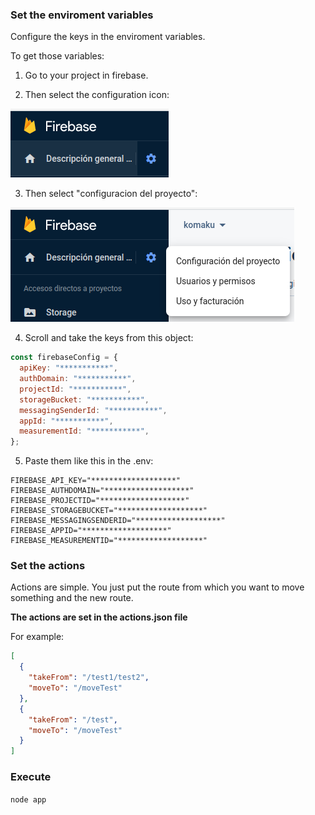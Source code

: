 ### Set the enviroment variables

Configure the keys in the enviroment variables.

To get those variables:

1. Go to your project in firebase.

2. Then select the configuration icon:

![configuration](img/conf.png)

3. Then select "configuracion del proyecto":

![configuration](img/conf-proy.png)

4. Scroll and take the keys from this object:

```js
const firebaseConfig = {
  apiKey: "***********",
  authDomain: "***********",
  projectId: "***********",
  storageBucket: "***********",
  messagingSenderId: "***********",
  appId: "***********",
  measurementId: "***********",
};
```

5. Paste them like this in the .env:

```env
FIREBASE_API_KEY="*******************"
FIREBASE_AUTHDOMAIN="*******************"
FIREBASE_PROJECTID="*******************"
FIREBASE_STORAGEBUCKET="*******************"
FIREBASE_MESSAGINGSENDERID="*******************"
FIREBASE_APPID="*******************"
FIREBASE_MEASUREMENTID="*******************"
```

### Set the actions

Actions are simple. You just put the route from which you want to move something and the new route.

**The actions are set in the actions.json file**

For example:

```json
[
  {
    "takeFrom": "/test1/test2",
    "moveTo": "/moveTest"
  },
  {
    "takeFrom": "/test",
    "moveTo": "/moveTest"
  }
]
```

### Execute

```node app```
